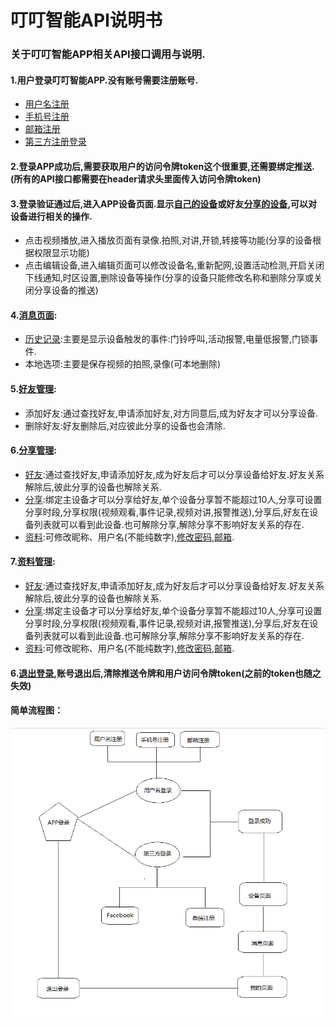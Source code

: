 # 叮叮智能API说明书

### 关于叮叮智能APP相关API接口调用与说明.

#### 1.用户登录叮叮智能APP.没有账号需要注册账号.

* [用户名注册](/../zhang-hao-zhu-ce/yong-hu-ming-zhu-ce.html)
* [手机号注册](/../zhang-hao-zhu-ce/shou-ji-hao-zhu-ce.html)
* [邮箱注册](/../zhang-hao-zhu-ce/you-xiang-zhu-ce.html)
* [第三方注册登录](/../deng-lu-yu-tui-chu/zhang-hao-deng-lu/di-san-fang-deng-lu.html)

#### 2.登录APP成功后,需要获取用户的访问令牌token这个很重要,还需要绑定推送.\(所有的API接口都需要在header请求头里面传入访问令牌token\)

#### 3.登录验证通过后,进入APP设备页面.显示[自己的设备](/../she-bei-xiang-guan/wo-de-she-bei.html)或好友[分享的设备](/../she-bei-xiang-guan/fen-xiang-she-bei.html),可以对设备进行相关的操作.

* 点击视频播放,进入播放页面有录像.拍照,对讲,开锁,转接等功能\(分享的设备根据权限显示功能\)
* 点击编辑设备,进入编辑页面可以修改设备名,重新配网,设置活动检测,开启关闭下线通知,时区设置,删除设备等操作\(分享的设备只能修改名称和删除分享或关闭分享设备的推送\)

#### 4.[消息页面](/../xiao-xi-xiang-guan.html):

* [历史记录](/../xiao-xi-xiang-guan/li-shi-ji-lu.html):主要是显示设备触发的事件:门铃呼叫,活动报警,电量低报警,门锁事件.
* 本地选项:主要是保存视频的拍照,录像\(可本地删除\)

#### 5.[好友管理](/../hao-you-guan-li.html):

* 添加好友:通过查找好友,申请添加好友,对方同意后,成为好友才可以分享设备.
* 删除好友:好友删除后,对应彼此分享的设备也会清除.

#### 6.[分享管理](/../fen-xiang-guan-li.html):

* [好友](/../guan-yu-wo-de/wo-de-hao-you.html):通过查找好友,申请添加好友,成为好友后才可以分享设备给好友.好友关系解除后,彼此分享的设备也解除关系.
* [分享](/../guan-yu-wo-de/wo-de-fen-xiang.html):绑定主设备才可以分享给好友,单个设备分享暂不能超过10人,分享可设置分享时段,分享权限\(视频观看,事件记录,视频对讲,报警推送\),分享后,好友在设备列表就可以看到此设备.也可解除分享,解除分享不影响好友关系的存在.
* [资料](/../guan-yu-wo-de/yong-hu-zi-liao.html):可修改昵称、用户名\(不能纯数字\),[修改密码,邮箱](/../guan-yu-wo-de/xiu-gai-mi-ma.html).

#### 7.[资料管理](/../zi-liao-guan-li.html):

* [好友](/../guan-yu-wo-de/wo-de-hao-you.html):通过查找好友,申请添加好友,成为好友后才可以分享设备给好友.好友关系解除后,彼此分享的设备也解除关系.
* [分享](/../guan-yu-wo-de/wo-de-fen-xiang.html):绑定主设备才可以分享给好友,单个设备分享暂不能超过10人,分享可设置分享时段,分享权限\(视频观看,事件记录,视频对讲,报警推送\),分享后,好友在设备列表就可以看到此设备.也可解除分享,解除分享不影响好友关系的存在.
* [资料](/../guan-yu-wo-de/yong-hu-zi-liao.html):可修改昵称、用户名\(不能纯数字\),[修改密码,邮箱](/../guan-yu-wo-de/xiu-gai-mi-ma.html).

#### 6.[退出登录](/../deng-lu-yu-tui-chu/zhang-hao-tui-chu.html),账号退出后,清除推送令牌和用户访问令牌token\(之前的token也随之失效\)

#### 简单流程图：

![](/assets/TIM截图20190306161312.png)

